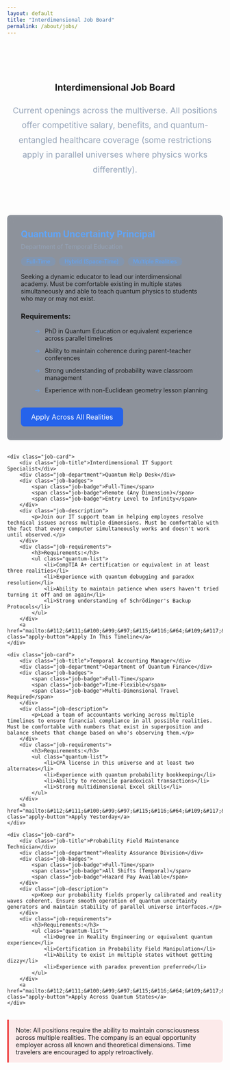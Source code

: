 ```yaml
---
layout: default
title: "Interdimensional Job Board"
permalink: /about/jobs/
---
```


<style>
.about-header {
  text-align: center;
  padding: 4rem 0 2rem;
}

.about-intro {
  max-width: 800px;
  margin: 1.5rem auto;
  color: #94a3b8;
  font-size: 1.2rem;
  line-height: 1.8;
}

.jobs-container {
  max-width: 800px;
  margin: 2rem auto;
}

.job-card {
  background: rgba(30, 41, 59, 0.5);
  padding: 2rem;
  border-radius: 0.5rem;
  backdrop-filter: blur(10px);
  margin-bottom: 2rem;
  transition: transform 0.3s ease;
}

.job-card:hover {
  transform: translateY(-4px);
}

.job-title {
  color: #60a5fa;
  font-size: 1.3rem;
  margin-bottom: 0.5rem;
  font-weight: bold;
}

.job-department {
  color: #94a3b8;
  font-size: 0.9rem;
  margin-bottom: 1rem;
}

.job-badges {
  display: flex;
  flex-wrap: wrap;
  gap: 0.5rem;
  margin-bottom: 1rem;
}

.job-badge {
  background: rgba(96, 165, 250, 0.2);
  padding: 0.2rem 0.8rem;
  border-radius: 1rem;
  font-size: 0.8rem;
  color: #60a5fa;
}

.job-description {
  margin: 1rem 0;
}

.job-requirements {
  margin: 1rem 0;
}

.quantum-list {
  list-style: none;
  padding: 0 0 0 1rem;
  margin: 1rem 0;
}

.quantum-list li {
  padding-left: 2.5rem;
  position: relative;
  margin-bottom: 0.75rem;
}

.quantum-list li::before {
  content: '→';
  position: absolute;
  left: 1rem;
  color: #60a5fa;
}

.apply-button {
  display: inline-block;
  padding: 0.75rem 1.5rem;
  background: #2563eb;
  color: white;
  border: none;
  border-radius: 0.5rem;
  font-size: 1rem;
  cursor: pointer;
  text-decoration: none;
  transition: all 0.3s ease;
  margin-top: 1rem;
}

.apply-button:hover {
  background: #1d4ed8;
  transform: translateY(-2px);
}

.quantum-warning {
  background: rgba(239, 68, 68, 0.1);
  border-left: 4px solid #ef4444;
  padding: 1rem;
  margin: 1rem 0;
  border-radius: 0 0.5rem 0.5rem 0;
  font-size: 0.9rem;
}

@media (max-width: 768px) {
  .job-card {
    padding: 1rem;
  }

  .job-badges {
    flex-direction: column;
  }
}
</style>

<div class="background-container">
    <div class="background-overlay"></div>
</div>

<section class="about-header">
    <h1>Interdimensional Job Board</h1>
    <p class="about-intro">Current openings across the multiverse. All positions offer competitive salary, benefits, and quantum-entangled healthcare coverage (some restrictions apply in parallel universes where physics works differently).</p>
</section>

<div class="jobs-container">
    <div class="job-card">
        <div class="job-title">Quantum Uncertainty Principal</div>
        <div class="job-department">Department of Temporal Education</div>
        <div class="job-badges">
            <span class="job-badge">Full-Time</span>
            <span class="job-badge">Hybrid (Space-Time)</span>
            <span class="job-badge">Multiple Realities</span>
        </div>
        <div class="job-description">
            <p>Seeking a dynamic educator to lead our interdimensional academy. Must be comfortable existing in multiple states simultaneously and able to teach quantum physics to students who may or may not exist.</p>
        </div>
        <div class="job-requirements">
            <h3>Requirements:</h3>
            <ul class="quantum-list">
                <li>PhD in Quantum Education or equivalent experience across parallel timelines</li>
                <li>Ability to maintain coherence during parent-teacher conferences</li>
                <li>Strong understanding of probability wave classroom management</li>
                <li>Experience with non-Euclidean geometry lesson planning</li>
            </ul>
        </div>
        <a href="mailto:&#112;&#111;&#100;&#99;&#97;&#115;&#116;&#64;&#109;&#117;&#108;&#116;&#105;&#118;&#101;&#114;&#115;&#101;&#101;&#109;&#112;&#108;&#111;&#121;&#101;&#101;&#104;&#97;&#110;&#100;&#98;&#111;&#111;&#107;&#46;&#99;&#111;&#109;" class="apply-button">Apply Across All Realities</a>
    </div>

    <div class="job-card">
        <div class="job-title">Interdimensional IT Support Specialist</div>
        <div class="job-department">Quantum Help Desk</div>
        <div class="job-badges">
            <span class="job-badge">Full-Time</span>
            <span class="job-badge">Remote (Any Dimension)</span>
            <span class="job-badge">Entry Level to Infinity</span>
        </div>
        <div class="job-description">
            <p>Join our IT support team in helping employees resolve technical issues across multiple dimensions. Must be comfortable with the fact that every computer simultaneously works and doesn't work until observed.</p>
        </div>
        <div class="job-requirements">
            <h3>Requirements:</h3>
            <ul class="quantum-list">
                <li>CompTIA A+ certification or equivalent in at least three realities</li>
                <li>Experience with quantum debugging and paradox resolution</li>
                <li>Ability to maintain patience when users haven't tried turning it off and on again</li>
                <li>Strong understanding of Schrödinger's Backup Protocols</li>
            </ul>
        </div>
        <a href="mailto:&#112;&#111;&#100;&#99;&#97;&#115;&#116;&#64;&#109;&#117;&#108;&#116;&#105;&#118;&#101;&#114;&#115;&#101;&#101;&#109;&#112;&#108;&#111;&#121;&#101;&#101;&#104;&#97;&#110;&#100;&#98;&#111;&#111;&#107;&#46;&#99;&#111;&#109;" class="apply-button">Apply In This Timeline</a>
    </div>

    <div class="job-card">
        <div class="job-title">Temporal Accounting Manager</div>
        <div class="job-department">Department of Quantum Finance</div>
        <div class="job-badges">
            <span class="job-badge">Full-Time</span>
            <span class="job-badge">Time-Flexible</span>
            <span class="job-badge">Multi-Dimensional Travel Required</span>
        </div>
        <div class="job-description">
            <p>Lead a team of accountants working across multiple timelines to ensure financial compliance in all possible realities. Must be comfortable with numbers that exist in superposition and balance sheets that change based on who's observing them.</p>
        </div>
        <div class="job-requirements">
            <h3>Requirements:</h3>
            <ul class="quantum-list">
                <li>CPA license in this universe and at least two alternates</li>
                <li>Experience with quantum probability bookkeeping</li>
                <li>Ability to reconcile paradoxical transactions</li>
                <li>Strong multidimensional Excel skills</li>
            </ul>
        </div>
        <a href="mailto:&#112;&#111;&#100;&#99;&#97;&#115;&#116;&#64;&#109;&#117;&#108;&#116;&#105;&#118;&#101;&#114;&#115;&#101;&#101;&#109;&#112;&#108;&#111;&#121;&#101;&#101;&#104;&#97;&#110;&#100;&#98;&#111;&#111;&#107;&#46;&#99;&#111;&#109;" class="apply-button">Apply Yesterday</a>
    </div>

    <div class="job-card">
        <div class="job-title">Probability Field Maintenance Technician</div>
        <div class="job-department">Reality Assurance Division</div>
        <div class="job-badges">
            <span class="job-badge">Full-Time</span>
            <span class="job-badge">All Shifts (Temporal)</span>
            <span class="job-badge">Hazard Pay Available</span>
        </div>
        <div class="job-description">
            <p>Keep our probability fields properly calibrated and reality waves coherent. Ensure smooth operation of quantum uncertainty generators and maintain stability of parallel universe interfaces.</p>
        </div>
        <div class="job-requirements">
            <h3>Requirements:</h3>
            <ul class="quantum-list">
                <li>Degree in Reality Engineering or equivalent quantum experience</li>
                <li>Certification in Probability Field Manipulation</li>
                <li>Ability to exist in multiple states without getting dizzy</li>
                <li>Experience with paradox prevention preferred</li>
            </ul>
        </div>
        <a href="mailto:&#112;&#111;&#100;&#99;&#97;&#115;&#116;&#64;&#109;&#117;&#108;&#116;&#105;&#118;&#101;&#114;&#115;&#101;&#101;&#109;&#112;&#108;&#111;&#121;&#101;&#101;&#104;&#97;&#110;&#100;&#98;&#111;&#111;&#107;&#46;&#99;&#111;&#109;" class="apply-button">Apply Across Quantum States</a>
    </div>
</div>

<section class="policy-card" style="margin-top: 2rem;">
    <div class="quantum-warning">
        Note: All positions require the ability to maintain consciousness across multiple realities. The company is an equal opportunity employer across all known and theoretical dimensions. Time travelers are encouraged to apply retroactively.
    </div>
</section>

<div id="quantum-field" class="quantum-field"></div>
